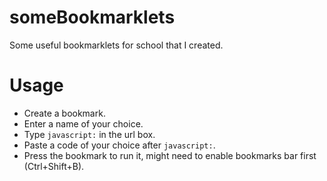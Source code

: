 # someBookmarklets
Some useful bookmarklets for school that I created.
# Usage
* Create a bookmark.
* Enter a name of your choice.
* Type `javascript:` in the url box.
* Paste a code of your choice after `javascript:`.
* Press the bookmark to run it, might need to enable bookmarks bar first (Ctrl+Shift+B).